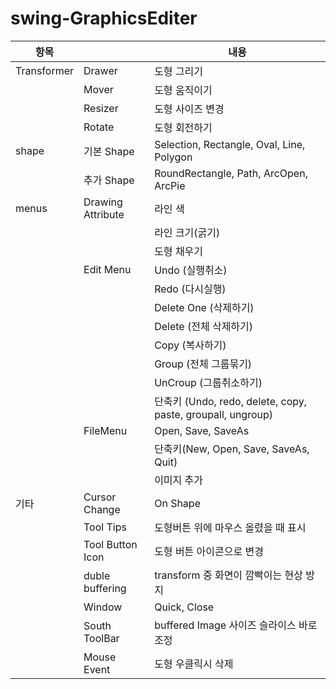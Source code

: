 # swing-GraphicsEditer

|항목    |                |               내용                                 |
|----------|---------------------------|----------------------------------------------------------------------------|
|Transformer  | Drawer      |                    도형 그리기                                   |
|             | Mover       |                     도형 움직이기                        |
|             | Resizer     |                    도형 사이즈 변경                         |
|             | Rotate      |                     도형 회전하기                  |
|shape        | 기본 Shape   |        Selection, Rectangle, Oval, Line, Polygon                                        |
|             | 추가 Shape   |                   RoundRectangle, Path, ArcOpen, ArcPie                                    |
|menus        | Drawing Attribute |                             라인 색                                        |
|             |                   |                              라인 크기(굵기)                                      |
|             |                   |                               도형 채우기                                      |
|             |      Edit Menu          |            Undo (실행취소)                                       |
|             |    |           Redo (다시실행)                                 |
|             |    |          Delete One (삭제하기)                                 |
||     |          Delete (전체 삭제하기)                               |
| |      |           Copy (복사하기)                          |
||       |          Group (전체 그룹묶기)                               |
||  |          UnCroup (그룹취소하기)                                |
|  |                |    단축키 (Undo, redo, delete, copy, paste, groupall, ungroup)               |
|  |  FileMenu |         Open, Save, SaveAs               |
|  |                |     단축키(New, Open, Save, SaveAs, Quit)        |
|  |                |       이미지 추가                   |
|기타  |   Cursor Change         |                   On Shape                                      |
| |  Tool Tips       |        도형버튼 위에 마우스 올렸을 때 표시                            |
| |     Tool Button Icon     |      도형 버튼 아이콘으로 변경            |
|  |   duble buffering     |       transform 중 화면이 깜빡이는 현상 방지       |
|  |  Window  |    Quick, Close        |
|  |  South ToolBar  |     buffered Image 사이즈 슬라이스 바로 조정      |
|  |  Mouse Event  |      도형 우클릭시 삭제      |
